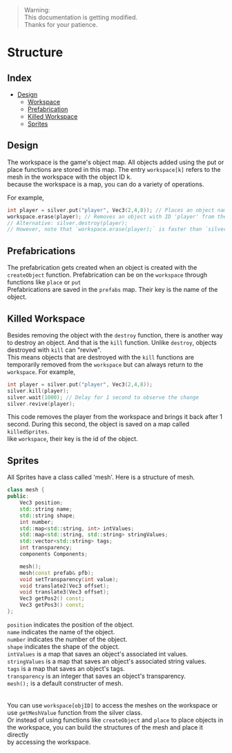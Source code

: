 > Warning: <br>
> This documentation is getting modified. <br>
> Thanks for your patience. <br>

# Structure

## Index

- [Design](#design)
  - [Workspace](#workspace)
  - [Prefabrication](#prefabrications)
  - [Killed Workspace](#killed-workspace)
  - [Sprites](#sprites)

## Design
The workspace is the game's object map. All objects added using the put or place functions are stored in this map. 
The entry `workspace[k]` refers to the mesh in the workspace with the object ID k. <br>
because the workspace is a map, you can do a variety of operations. <br> 

For example, 
```cpp
int player = silver.put("player", Vec3(2,4,8)); // Places an object named 'player' and saves the object ID to variable 'player'
workspace.erase(player); // Removes an object with ID 'player' from the workspace.
// Alternative: silver.destroy(player);
// However, note that `workspace.erase(player);` is faster than `silver.destroy(player);`.
```


## Prefabrications
The prefabrication gets created when an object is created with the `createObject` function. Prefabrication can be on the `workspace` through functions like `place` or `put` <br>
Prefabrications are saved in the `prefabs` map. Their key is the name of the object. 

## Killed Workspace
Besides removing the object with the `destroy` function, there is another way to destroy an object. And that is the `kill` function. Unlike `destroy`, objects destroyed with `kill` can "revive". <br>
This means objects that are destroyed with the `kill` functions are temporarily removed from the `workspace` but can always return to the `workspace`. For example,

```cpp
int player = silver.put("player", Vec3(2,4,8));
silver.kill(player);
silver.wait(1000); // Delay for 1 second to observe the change
silver.revive(player);
```
This code removes the player from the workspace and brings it back after 1 second. During this second, the object is saved on a map called `killedSprites`. <br>
like `workspace`, their key is the id of the object.

## Sprites
All Sprites have a class called 'mesh'. Here is a structure of mesh.
```cpp
class mesh {
public:
    Vec3 position;
    std::string name;
    std::string shape;
    int number;
    std::map<std::string, int> intValues;
    std::map<std::string, std::string> stringValues;
    std::vector<std::string> tags;
    int transparency;
    components Components;

    mesh();                      
    mesh(const prefab& pfb);  
    void setTransparency(int value);
    void translate2(Vec3 offset);
    void translate3(Vec3 offset);
    Vec3 getPos2() const;
    Vec3 getPos3() const;
};
```
`position` indicates the position of the object. <br>
`name` indicates the name of the object. <br>
`number` indicates the number of the object. <br>
`shape` indicates the shape of the object. <br>
`intValues` is a map that saves an object's associated int values. <br>
`stringValues` is a map that saves an object's associated string values. <br>
`tags` is a map that saves an object's tags. <br>
`transparency` is an integer that saves an object's transparency. <br>
`mesh();` is a default constructer of mesh. <br>
<br>
<br>
You can use `workspace[objID]` to access the meshes on the workspace or use `getMeshValue` function from the silver class. <br>
Or instead of using functions like `createObject` and `place` to place objects in the workspace, you can build the structures of the mesh and place it directly <br>
by accessing the workspace. 
